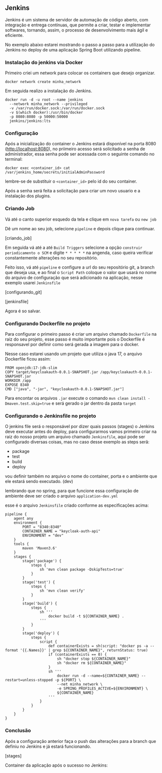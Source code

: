 ## Jenkins

Jenkins é um sistema de servidor de automação de código aberto, com integração e entrega contínuas, que permite a criar, testar e implementar  softwares, tornando, assim, o processo de desenvolvimento mais ágil e eficiente.

No exemplo abaixo estarei mostrando o passo a passo para a utilização do Jenkins no deploy de uma aplicação Spring Boot utilizando pipeline.

### Instalação do jenkins via Docker

Primeiro criei um network para colocar os containers que desejo organizar.

`docker network create minha_network`

Em seguida realizo a instalação do Jenkins.

```
docker run -d -u root --name jenkins
  --network minha_network --privileged
  -v /var/run/docker.sock:/var/run/docker.sock
  -v $(which docker):/usr/bin/docker
  -p 8080:8080 -p 50000:50000
  jenkins/jenkins:lts
```

### Configuração

Após a inicialização do container o Jenkins estará disponível na porta 8080 ([http://localhost:8080](http://localhost:8080)), no priimeiro acesso será solicitado a senha de administrador, essa senha pode ser acessada com o seguinte comando no terminal:

`docker exec <container_id> cat /var/jenkins_home/secrets/initialAdminPassword`

lembre-se de substituir o `<container_id>` pelo id do seu container.

Após a senha será feita a solicitação para criar um novo usuario e a instalação dos plugins.

### Criando Job

Vá até o canto superior esquedo da tela e clique em `nova tarefa` ou `new job`

Dê um nome ao seu job, selecione `pipeline` e depois clique para continuar.

[criando_job]

Em seguida vá até a até `Build Triggers` selecione a opção `construir periodicamento o SCM` e digite `* * * * *` na angenda, caso queira verificar constantemente alterações no seu repositório.

Feito isso, vá até `pipeline` e configure a url do seu repositório git, a branch que deseja usa, e ao final o `Script Path` coloque o valor que usará no nome do arquivo de configuração que será adicionado na aplicação, nesse exemplo usarei `Jenkinsfile`

[configurando_git]

[jenkinsfile]

Agora é so salvar.

### Configurando Dockerfile no projeto

Para configurar o primeiro passo é criar um arquivo chamado `Dockerfile` na raiz do seu projeto, esse passo é muito importante pois o Dockerfile é responsavel por definir como será gerada a imagem para o docker.

Nesse caso estarei usando um projeto que utiliza o java 17, o arquivo Dockerfile ficou assim:

```
FROM openjdk:17-jdk-slim
COPY target/keycloakauth-0.0.1-SNAPSHOT.jar /app/keycloakauth-0.0.1-SNAPSHOT.jar
WORKDIR /app
EXPOSE 8340
CMD ["java", "-jar", "keycloakauth-0.0.1-SNAPSHOT.jar"]
```

Para encontar os arquivos `.jar` execute o comando `mvn clean install -Dmaven.test.skip=true` e será gerado o jar dentro da pasta `target`

### Configurando o Jenkinsfile no projeto

O jenkins file será o responsável por dizer quais passos (stages) o Jenkins deve executar antes do deploy, para configurarmos vamos primeiro criar na raiz do nosso projeto um arquivo chamado `Jenkinsfile`, aqui pode ser configurado diversas coisas, mas no caso desse exemplo as steps serã:

* package
* test
* build
* deploy

vou definir também no arquivo o nome do container, porta e o ambiente que ele estará sendo executado. (dev)

lembrando que no spring, para que funcione essa configuração de ambiente deve ser criado o arquivo `application-dev.yml`

esse é o arquivo `Jenkinsfile` criado conforme as especificações acima:

```
pipeline {
    agent any
    environment {
        PORT = "8340:8340"
        CONTAINER_NAME = "keycloak-auth-api"
        ENVIRONMENT = "dev"
    }
    tools {
        maven 'Maven3.6'
    }
    stages {
        stage('package') {
            steps {
                sh 'mvn clean package -DskipTests=true'
            }
        }
        stage('test') {
            steps {
                sh 'mvn clean verify'
            }
        }
        stage('build') {
            steps {
                sh '''
                    docker build -t ${CONTAINER_NAME} .
                '''
            }
        }
        stage('deploy') {
            steps {
                script {
                    def containerExists = sh(script: "docker ps -a --format '{{.Names}}' | grep ${CONTAINER_NAME}", returnStatus: true)
                    if (containerExists == 0) {
                        sh "docker stop ${CONTAINER_NAME}"
                        sh "docker rm ${CONTAINER_NAME}"
                    }
                    sh '''
                        docker run -d --name=${CONTAINER_NAME} --restart=unless-stopped -p ${PORT} \
                        --net minha_network \
                        -e SPRING_PROFILES_ACTIVE=${ENVIRONMENT} \
                        ${CONTAINER_NAME}
                    '''
                }
            }
        }
    }
}

```

### Conclusão

Após a configuração anterior faça o push das alterações para a branch que definiu no Jenkins e já estará funcionando.

[stages]

Container da aplicação após o sucesso no Jenkins:
